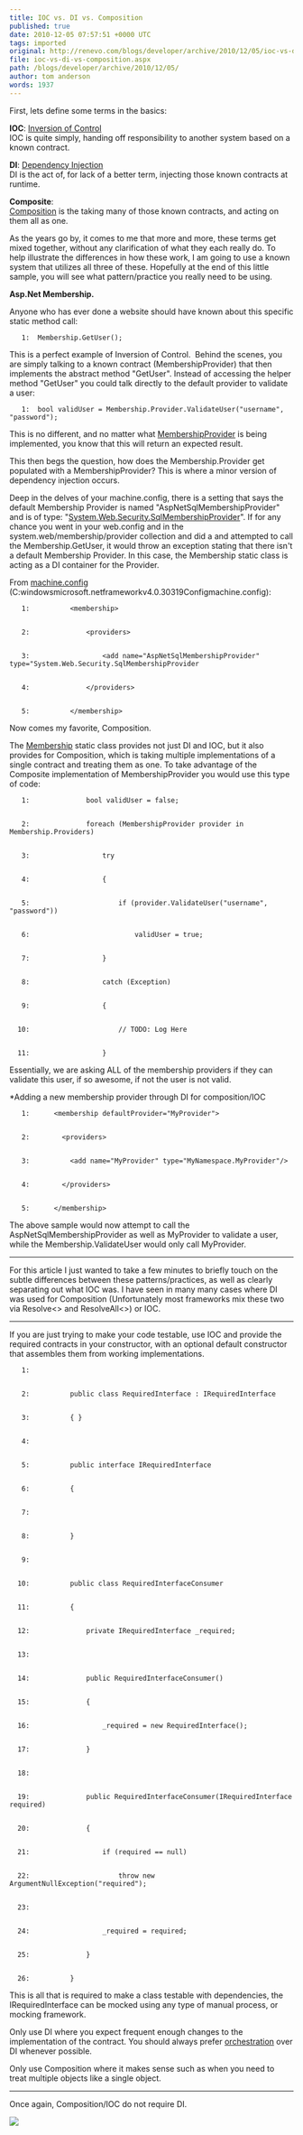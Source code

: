 ```yaml
---
title: IOC vs. DI vs. Composition
published: true
date: 2010-12-05 07:57:51 +0000 UTC
tags: imported 
original: http://renevo.com/blogs/developer/archive/2010/12/05/ioc-vs-di-vs-composition.aspx
file: ioc-vs-di-vs-composition.aspx
path: /blogs/developer/archive/2010/12/05/
author: tom anderson
words: 1937
---
```

First, lets define some terms in the basics:

**IOC**: [Inversion of Control][1]   
IOC is quite simply, handing off responsibility to another system based on a known contract.

**DI**: [Dependency Injection][2]   
DI is the act of, for lack of a better term, injecting those known contracts at runtime.

**Composite**:   
[Composition][3] is the taking many of those known contracts, and acting on them all as one.

As the years go by, it comes to me that more and more, these terms get mixed together, without any clarification of what they each really do. To help illustrate the differences in how these work, I am going to use a known system that utilizes all three of these. Hopefully at the end of this little sample, you will see what pattern/practice you really need to be using.

**Asp.Net Membership.**

Anyone who has ever done a website should have known about this specific static method call: 
    
    
       1:  Membership.GetUser();

This is a perfect example of Inversion of Control.  Behind the scenes, you are simply talking to a known contract (MembershipProvider) that then implements the abstract method "GetUser". Instead of accessing the helper method "GetUser" you could talk directly to the default provider to validate a user:
    
    
       1:  bool validUser = Membership.Provider.ValidateUser("username", "password");

This is no different, and no matter what [MembershipProvider][4] is being implemented, you know that this will return an expected result.

This then begs the question, how does the Membership.Provider get populated with a MembershipProvider? This is where a minor version of dependency injection occurs.

Deep in the delves of your machine.config, there is a setting that says the default Membership Provider is named "AspNetSqlMembershipProvider" and is of type: "[System.Web.Security.SqlMembershipProvider][5]". If for any chance you went in your web.config and in the system.web/membership/provider collection and did a <clear /> and attempted to call the Membership.GetUser, it would throw an exception stating that there isn't a default Membership Provider. In this case, the Membership static class is acting as a DI container for the Provider.

From [machine.config][6] (C:windowsmicrosoft.netframeworkv4.0.30319Configmachine.config):
    
    
       1:          <membership>
    
    
       2:              <providers>
    
    
       3:                  <add name="AspNetSqlMembershipProvider" type="System.Web.Security.SqlMembershipProvider
    
    
       4:              </providers>
    
    
       5:          </membership>

Now comes my favorite, Composition. 

The [Membership][7] static class provides not just DI and IOC, but it also provides for Composition, which is taking multiple implementations of a single contract and treating them as one. To take advantage of the Composite implementation of MembershipProvider you would use this type of code:
    
    
       1:              bool validUser = false;
    
    
       2:              foreach (MembershipProvider provider in Membership.Providers)
    
    
       3:                  try
    
    
       4:                  {
    
    
       5:                      if (provider.ValidateUser("username", "password"))
    
    
       6:                          validUser = true;
    
    
       7:                  }
    
    
       8:                  catch (Exception)
    
    
       9:                  {
    
    
      10:                      // TODO: Log Here
    
    
      11:                  }

Essentially, we are asking ALL of the membership providers if they can validate this user, if so awesome, if not the user is not valid.

*Adding a new membership provider through DI for composition/IOC
    
    
       1:      <membership defaultProvider="MyProvider">
    
    
       2:        <providers>
    
    
       3:          <add name="MyProvider" type="MyNamespace.MyProvider"/>
    
    
       4:        </providers>
    
    
       5:      </membership>

The above sample would now attempt to call the AspNetSqlMembershipProvider as well as MyProvider to validate a user, while the Membership.ValidateUser would only call MyProvider.

* * *

For this article I just wanted to take a few minutes to briefly touch on the subtle differences between these patterns/practices, as well as clearly separating out what IOC was. I have seen in many many cases where DI was used for Composition (Unfortunately most frameworks mix these two via Resolve<> and ResolveAll<>) or IOC.

* * *

If you are just trying to make your code testable, use IOC and provide the required contracts in your constructor, with an optional default constructor that assembles them from working implementations.
    
    
       1:   
    
    
       2:          public class RequiredInterface : IRequiredInterface
    
    
       3:          { }
    
    
       4:   
    
    
       5:          public interface IRequiredInterface
    
    
       6:          {
    
    
       7:   
    
    
       8:          }
    
    
       9:   
    
    
      10:          public class RequiredInterfaceConsumer
    
    
      11:          {
    
    
      12:              private IRequiredInterface _required;
    
    
      13:   
    
    
      14:              public RequiredInterfaceConsumer()
    
    
      15:              {
    
    
      16:                  _required = new RequiredInterface();
    
    
      17:              }
    
    
      18:   
    
    
      19:              public RequiredInterfaceConsumer(IRequiredInterface required)
    
    
      20:              {
    
    
      21:                  if (required == null)
    
    
      22:                      throw new ArgumentNullException("required");
    
    
      23:   
    
    
      24:                  _required = required;
    
    
      25:              }
    
    
      26:          }

This is all that is required to make a class testable with dependencies, the IRequiredInterface can be mocked using any type of manual process, or mocking framework.

Only use DI where you expect frequent enough changes to the implementation of the contract. You should always prefer [orchestration][8] over DI whenever possible.

Only use Composition where it makes sense such as when you need to treat multiple objects like a single object.

* * *

Once again, Composition/IOC do not require DI.

![][9]

[1]: http://en.wikipedia.org/wiki/Inversion_of_control
[2]: http://en.wikipedia.org/wiki/Dependency_injection
[3]: http://en.wikipedia.org/wiki/Composite_pattern
[4]: http://msdn.microsoft.com/en-us/library/system.web.security.membershipprovider.aspx
[5]: http://msdn.microsoft.com/en-us/library/system.web.security.sqlmembershipprovider.aspx
[6]: http://stackoverflow.com/questions/2325473/where-is-machine-config
[7]: http://msdn.microsoft.com/en-us/library/system.web.security.membership.aspx
[8]: http://en.wikipedia.org/wiki/Orchestration_(computers)
[9]: http://renevo.com/aggbug.aspx?PostID=2377

